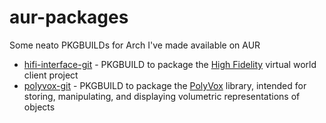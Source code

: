 aur-packages
============

Some neato PKGBUILDs for Arch I've made available on AUR

* [hifi-interface-git](hifi-interface) - PKGBUILD to package the [High Fidelity](https://highfidelity.io/) virtual world client project
* [polyvox-git](polyvox) - PKGBUILD to package the [PolyVox](http://www.volumesoffun.com/polyvox-about/) library, intended for storing, manipulating, and displaying volumetric representations of objects
